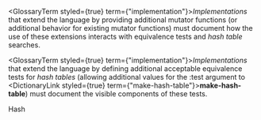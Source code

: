  



<GlossaryTerm styled={true} term={"implementation"}><i>Implementations</i></GlossaryTerm> that extend the language by providing additional mutator functions (or additional behavior for existing mutator functions) must document how the use of these extensions interacts with equivalence tests and *hash table* searches. 



<GlossaryTerm styled={true} term={"implementation"}><i>Implementations</i></GlossaryTerm> that extend the language by defining additional acceptable equivalence tests for *hash tables* (allowing additional values for the :test argument to <DictionaryLink styled={true} term={"make-hash-table"}><b>make-hash-table</b></DictionaryLink>) must document the visible components of these tests. 



Hash 



 



 



